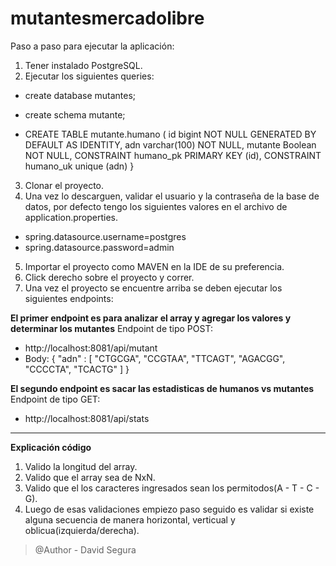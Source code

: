 # mutantesmercadolibre
Paso a paso para ejecutar la aplicación:

1. Tener instalado PostgreSQL.
2. Ejecutar los siguientes queries:

- create database mutantes;

- create schema mutante;

- CREATE TABLE mutante.humano
(
    id bigint 				NOT NULL GENERATED BY DEFAULT AS IDENTITY,
    adn varchar(100) 		NOT NULL,
    mutante Boolean			NOT NULL,
    CONSTRAINT humano_pk PRIMARY KEY (id),
    CONSTRAINT humano_uk unique (adn)
}
3. Clonar el proyecto.
4. Una vez lo descarguen, validar el usuario y la contraseña de la base de datos, por defecto tengo los siguientes valores en el archivo de application.properties.

- spring.datasource.username=postgres
- spring.datasource.password=admin

5. Importar el proyecto como MAVEN en la IDE de su preferencia.
6. Click derecho sobre el proyecto y correr.
7. Una vez el proyecto se encuentre arriba se deben ejecutar los siguientes endpoints:

**El primer endpoint es para analizar el array y agregar los valores y determinar los mutantes**
Endpoint de tipo POST:
- http://localhost:8081/api/mutant
- Body:
{
    "adn" : [
        "CTGCGA", "CCGTAA", "TTCAGT", "AGACGG", "CCCCTA", "TCACTG"
    ]
}

**El segundo endpoint es sacar las estadisticas de humanos vs mutantes**
Endpoint de tipo GET:
- http://localhost:8081/api/stats



-----------------------------------------------------------------------------------------------------------------------------------------------------------------------------------


**Explicación código**

1. Valido la longitud del array.
2. Valido que el array sea de NxN.
3. Valido que el los caracteres ingresados sean los permitodos(A - T - C - G).
4. Luego de esas validaciones empiezo paso seguido es validar si existe alguna secuencia de manera horizontal, verticual y oblicua(izquierda/derecha).


> @Author - David Segura
